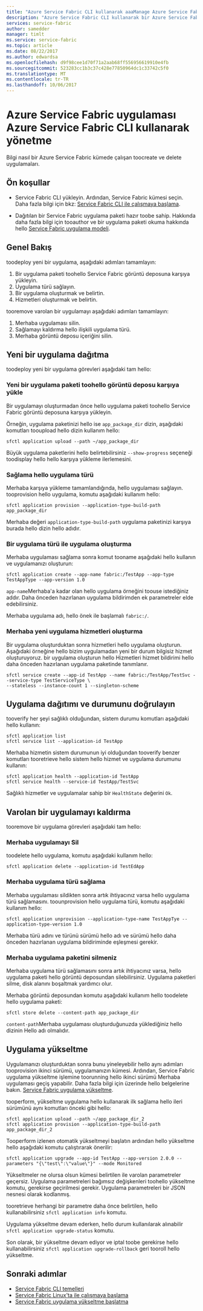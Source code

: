 ```yaml
---
title: "Azure Service Fabric CLI kullanarak aaaManage Azure Service Fabric uygulamaları"
description: "Azure Service Fabric CLI kullanarak bir Azure Service Fabric toodeploy ekleme ve kaldırma uygulamalardan nasıl küme öğrenin"
services: service-fabric
author: samedder
manager: timlt
ms.service: service-fabric
ms.topic: article
ms.date: 08/22/2017
ms.author: edwardsa
ms.openlocfilehash: d9f98cee1d70f71a2aab68ff556956619910e4fb
ms.sourcegitcommit: 523283cc1b3c37c428e77850964dc1c33742c5f0
ms.translationtype: MT
ms.contentlocale: tr-TR
ms.lasthandoff: 10/06/2017
---
```

# <a name="manage-an-azure-service-fabric-application-by-using-azure-service-fabric-cli"></a>Azure Service Fabric uygulaması Azure Service Fabric CLI kullanarak yönetme

Bilgi nasıl bir Azure Service Fabric kümede çalışan toocreate ve delete uygulamaları.

## <a name="prerequisites"></a>Ön koşullar

* Service Fabric CLI yükleyin. Ardından, Service Fabric kümesi seçin. Daha fazla bilgi için bkz: [Service Fabric CLI ile çalışmaya başlama](service-fabric-cli.md).

* Dağıtılan bir Service Fabric uygulama paketi hazır toobe sahip. Hakkında daha fazla bilgi için tooauthor ve bir uygulama paketi okuma hakkında hello [Service Fabric uygulama modeli](service-fabric-application-model.md).

## <a name="overview"></a>Genel Bakış

toodeploy yeni bir uygulama, aşağıdaki adımları tamamlayın:

1. Bir uygulama paketi toohello Service Fabric görüntü deposuna karşıya yükleyin.
2. Uygulama türü sağlayın.
3. Bir uygulama oluşturmak ve belirtin.
4. Hizmetleri oluşturmak ve belirtin.

tooremove varolan bir uygulamayı aşağıdaki adımları tamamlayın:

1. Merhaba uygulaması silin.
2. Sağlamayı kaldırma hello ilişkili uygulama türü.
3. Merhaba görüntü deposu içeriğini silin.

## <a name="deploy-a-new-application"></a>Yeni bir uygulama dağıtma

toodeploy yeni bir uygulama görevleri aşağıdaki tam hello:

### <a name="upload-a-new-application-package-toohello-image-store"></a>Yeni bir uygulama paketi toohello görüntü deposu karşıya yükle

Bir uygulamayı oluşturmadan önce hello uygulama paketi toohello Service Fabric görüntü deposuna karşıya yükleyin.

Örneğin, uygulama paketinizi hello ise `app_package_dir` dizin, aşağıdaki komutları tooupload hello dizin kullanım hello:

```azurecli
sfctl application upload --path ~/app_package_dir
```

Büyük uygulama paketlerini hello belirtebilirsiniz `--show-progress` seçeneği toodisplay hello hello karşıya yükleme ilerlemesini.

### <a name="provision-hello-application-type"></a>Sağlama hello uygulama türü

Merhaba karşıya yükleme tamamlandığında, hello uygulaması sağlayın. tooprovision hello uygulama, komutu aşağıdaki kullanım hello:

```azurecli
sfctl application provision --application-type-build-path app_package_dir
```

Merhaba değeri `application-type-build-path` uygulama paketinizi karşıya burada hello dizin hello adıdır.

### <a name="create-an-application-from-an-application-type"></a>Bir uygulama türü ile uygulama oluşturma

Merhaba uygulaması sağlama sonra komut tooname aşağıdaki hello kullanın ve uygulamanızı oluşturun:

```azurecli
sfctl application create --app-name fabric:/TestApp --app-type TestAppType --app-version 1.0
```

`app-name`Merhaba'a kadar olan hello uygulama örneğini toouse istediğiniz addır. Daha önceden hazırlanan uygulama bildirimden ek parametreler elde edebilirsiniz.

Merhaba uygulama adı, hello önek ile başlamalı `fabric:/`.

### <a name="create-services-for-hello-new-application"></a>Merhaba yeni uygulama hizmetleri oluşturma

Bir uygulama oluşturduktan sonra hizmetleri hello uygulama oluşturun. Aşağıdaki örneğine hello bizim uygulamadan yeni bir durum bilgisiz hizmet oluşturuyoruz. bir uygulama oluşturun hello Hizmetleri hizmet bildirimi hello daha önceden hazırlanan uygulama paketinde tanımlanır.

```azurecli
sfctl service create --app-id TestApp --name fabric:/TestApp/TestSvc --service-type TestServiceType \
--stateless --instance-count 1 --singleton-scheme
```

## <a name="verify-application-deployment-and-health"></a>Uygulama dağıtımı ve durumunu doğrulayın

tooverify her şeyi sağlıklı olduğundan, sistem durumu komutları aşağıdaki hello kullanın:

```azurecli
sfctl application list
sfctl service list --application-id TestApp
```

Merhaba hizmetin sistem durumunun iyi olduğundan tooverify benzer komutları tooretrieve hello sistem hello hizmet ve uygulama durumunu kullanın:

```azurecli
sfctl application health --application-id TestApp
sfctl service health --service-id TestApp/TestSvc
```

Sağlıklı hizmetler ve uygulamalar sahip bir `HealthState` değerini `Ok`.

## <a name="remove-an-existing-application"></a>Varolan bir uygulamayı kaldırma

tooremove bir uygulama görevleri aşağıdaki tam hello:

### <a name="delete-hello-application"></a>Merhaba uygulamayı Sil

toodelete hello uygulama, komutu aşağıdaki kullanım hello:

```azurecli
sfctl application delete --application-id TestEdApp
```

### <a name="unprovision-hello-application-type"></a>Merhaba uygulama türü sağlama

Merhaba uygulaması sildikten sonra artık ihtiyacınız varsa hello uygulama türü sağlamasını. toounprovision hello uygulama türü, komutu aşağıdaki kullanım hello:

```azurecli
sfctl application unprovision --application-type-name TestAppTye --application-type-version 1.0
```

Merhaba türü adını ve türünü sürümü hello adı ve sürümü hello daha önceden hazırlanan uygulama bildiriminde eşleşmesi gerekir.

### <a name="delete-hello-application-package"></a>Merhaba uygulama paketini silmeniz

Merhaba uygulama türü sağlamasını sonra artık ihtiyacınız varsa, hello uygulama paketi hello görüntü deposundan silebilirsiniz. Uygulama paketleri silme, disk alanını boşaltmak yardımcı olur. 

Merhaba görüntü deposundan komutu aşağıdaki kullanım hello toodelete hello uygulama paketi:

```azurecli
sfctl store delete --content-path app_package_dir
```

`content-path`Merhaba uygulaması oluşturduğunuzda yüklediğiniz hello dizinin Hello adı olmalıdır.

## <a name="upgrade-application"></a>Uygulama yükseltme

Uygulamanızı oluşturduktan sonra bunu yineleyebilir hello aynı adımları tooprovision ikinci sürümü, uygulamanızın kümesi. Ardından, Service Fabric uygulama yükseltme işlemine toorunning hello ikinci sürümü Merhaba uygulaması geçiş yapabilir. Daha fazla bilgi için üzerinde hello belgelerine bakın. [Service Fabric uygulama yükseltme](service-fabric-application-upgrade.md).

tooperform, yükseltme uygulama hello kullanarak ilk sağlama hello ileri sürümünü aynı komutları önceki gibi hello:

```azurecli
sfctl application upload --path ~/app_package_dir_2
sfctl application provision --application-type-build-path app_package_dir_2
```

Tooperform izlenen otomatik yükseltmeyi başlatın ardından hello yükseltme hello aşağıdaki komutu çalıştırarak önerilir:

```azurecli
sfctl application upgrade --app-id TestApp --app-version 2.0.0 --parameters "{\"test\":\"value\"}" --mode Monitored
```

Yükseltmeler ne olursa olsun kümesi belirtilen ile varolan parametreler geçersiz. Uygulama parametreleri bağımsız değişkenleri toohello yükseltme komutu, gerekirse geçirilmesi gerekir. Uygulama parametreleri bir JSON nesnesi olarak kodlanmış.

tooretrieve herhangi bir parametre daha önce belirtilen, hello kullanabilirsiniz `sfctl application info` komutu.

Uygulama yükseltme devam ederken, hello durum kullanılarak alınabilir `sfctl application upgrade-status` komutu.

Son olarak, bir yükseltme devam ediyor ve iptal toobe gerekirse hello kullanabilirsiniz `sfctl application upgrade-rollback` geri tooroll hello yükseltme.

## <a name="next-steps"></a>Sonraki adımlar

* [Service Fabric CLI temelleri](service-fabric-cli.md)
* [Service Fabric Linux'ta ile çalışmaya başlama](service-fabric-get-started-linux.md)
* [Service Fabric uygulama yükseltme başlatma](service-fabric-application-upgrade.md)
